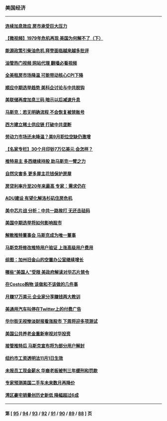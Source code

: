 ### 美国经济
---
#### [连续加息效应 房市承受巨大压力](../../pages/ncid1078158/n13859163.md?11041245) 
#### [【微视频】1979年危机再现 美国为何解不了（下）](../../pages/ncid1078158/n13858870.md?11041245) 
#### [能源政策引柴油危机 拜登面临越来越多批评](../../pages/ncid1078158/n13858261.md?11041245) 
#### [油管热门视频 网站代理 翻墙必看视频](http://132.145.103.77:81/youtube.html?11041245)
#### [全美租房市场降温 可能带动核心CPI下降](../../pages/ncid1078158/n13858257.md?11041245) 
#### [顺应中期选举趋势 美科企讨论与中共脱钩](../../pages/ncid1078158/n13858233.md?11041245) 
#### [美联储再度加息三码 暗示以后减速升息](../../pages/ncid1078158/n13858133.md?11041245) 
#### [马斯克：若无明确流程 不会恢复被禁账号](../../pages/ncid1078158/n13858103.md?11041245) 
#### [西方建立稀土供应链 打破中共垄断](../../pages/ncid1078158/n13857670.md?11041245) 
#### [劳动力市场还未降温？美9月职位空缺仍激增](../../pages/ncid1078158/n13857385.md?11041245) 
#### [【名家专栏】30个月印钞7万亿美元 会怎样？](../../pages/ncid1078158/n13857173.md?11041245) 
#### [推特易主 多西继续持股 助马斯克一臂之力](../../pages/ncid1078158/n13857318.md?11041245) 
#### [自然灾害多 更多屋主花钱保护房屋](../../pages/ncid1078158/n13857280.md?11041245) 
#### [房贷利率升至20年来最高 专家：需求仍在](../../pages/ncid1078158/n13857277.md?11041245) 
#### [ADU建设 有望化解洛杉矶住房危机](../../pages/ncid1078158/n13856938.md?11041245) 
#### [美中芯片战 分析：中共一路挨打 无还击砝码](../../pages/ncid1078158/n13856640.md?11041245) 
#### [美国中期选举将如何影响股市](../../pages/ncid1078158/n13856652.md?11041245) 
#### [解散推特董事会 马斯克成为唯一董事](../../pages/ncid1078158/n13856604.md?11041245) 
#### [马斯克将修改推特用户验证 上涨高级用户费用](../../pages/ncid1078158/n13856548.md?11041245) 
#### [组图：加州旧金山的空置办公室继续增长](../../pages/ncid1078158/n13856414.md?11041245) 
#### [哪些“美国人”受限 美政府解读对华芯片禁令](../../pages/ncid1078158/n13855991.md?11041245) 
#### [在Costco购物 该做和不该做的几件事](../../pages/ncid1078158/n13827941.md?11041245) 
#### [月赚17万美元 企业家分享赚钱两大教训](../../pages/ncid1078158/n13846299.md?11041245) 
#### [美通用汽车叫停在Twitter上的付费广告](../../pages/ncid1078158/n13855522.md?11041245) 
#### [华尔街无视惨淡财报看涨股市 下周将迎多项测试](../../pages/ncid1078158/n13855494.md?11041245) 
#### [美国公共养老金重新审视对华投资](../../pages/ncid1078158/n13855415.md?11041245) 
#### [接管推特后 马斯克宣布将为部分用户解封](../../pages/ncid1078158/n13855411.md?11041245) 
#### [纽约市工资透明法11月1日生效](../../pages/ncid1078158/n13855153.md?11041245) 
#### [未报员工现金薪水 华裔老板被判三年缓刑和罚款](../../pages/ncid1078158/n13855143.md?11041245) 
#### [专家预测美国二手车未来数月再降价](../../pages/ncid1078158/n13855166.md?11041245) 
#### [湾区豪宅销量创历史新低 降幅超过6成](../../pages/ncid1078158/n13855079.md?11041245) 

---
#### 第 [ [95](./95.md?11041245) / [94](./94.md?11041245) / [93](./93.md?11041245) / [92](./92.md?11041245) / [91](./91.md?11041245) / [90](./90.md?11041245) / [89](./89.md?11041245) / [88](./88.md?11041245) ] 页
